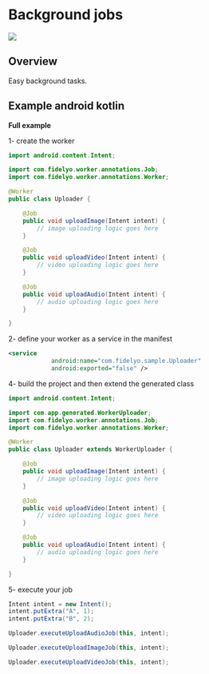 # Background jobs

[![](https://jitpack.io/v/bishoybasily-fidelyo/worker.svg)](https://jitpack.io/#bishoybasily-fidelyo/worker)

## Overview

Easy background tasks.

## Example android kotlin

**Full example**

1- create the worker

``` java
import android.content.Intent;

import com.fidelyo.worker.annotations.Job;
import com.fidelyo.worker.annotations.Worker;

@Worker
public class Uploader {

    @Job
    public void uploadImage(Intent intent) {
        // image uploading logic goes here
    }

    @Job
    public void uploadVideo(Intent intent) {
        // video uploading logic goes here
    }

    @Job
    public void uploadAudio(Intent intent) {
        // audio uploading logic goes here
    }

}
```

2- define your worker as a service in the manifest

``` xml
<service
            android:name="com.fidelyo.sample.Uploader"
            android:exported="false" />
```
            
4- build the project and then extend the generated class

``` java
import android.content.Intent;

import com.app.generated.WorkerUploader;
import com.fidelyo.worker.annotations.Job;
import com.fidelyo.worker.annotations.Worker;

@Worker
public class Uploader extends WorkerUploader {

    @Job
    public void uploadImage(Intent intent) {
        // image uploading logic goes here
    }

    @Job
    public void uploadVideo(Intent intent) {
        // video uploading logic goes here
    }

    @Job
    public void uploadAudio(Intent intent) {
        // audio uploading logic goes here
    }

}
```

5- execute your job

``` java
Intent intent = new Intent();
intent.putExtra("A", 1);
intent.putExtra("B", 2);

Uploader.executeUploadAudioJob(this, intent);

Uploader.executeUploadImageJob(this, intent);

Uploader.executeUploadVideoJob(this, intent);
```